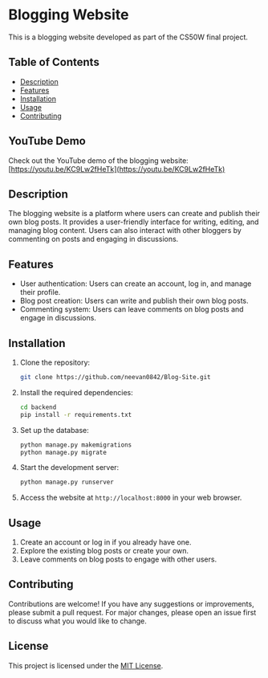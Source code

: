# Blogging Website

This is a blogging website developed as part of the CS50W final project.

## Table of Contents

- [Description](#description)
- [Features](#features)
- [Installation](#installation)
- [Usage](#usage)
- [Contributing](#contributing)

## YouTube Demo

Check out the YouTube demo of the blogging website: [https://youtu.be/KC9Lw2fHeTk](https://youtu.be/KC9Lw2fHeTk)

## Description

The blogging website is a platform where users can create and publish their own blog posts. It provides a user-friendly interface for writing, editing, and managing blog content. Users can also interact with other bloggers by commenting on posts and engaging in discussions.

## Features

- User authentication: Users can create an account, log in, and manage their profile.
- Blog post creation: Users can write and publish their own blog posts.
- Commenting system: Users can leave comments on blog posts and engage in discussions.

## Installation

1. Clone the repository:

    ```bash
    git clone https://github.com/neevan0842/Blog-Site.git
    ```

2. Install the required dependencies:

    ```bash
    cd backend
    pip install -r requirements.txt
    ```

3. Set up the database:

    ```bash
    python manage.py makemigrations
    python manage.py migrate
    ```

4. Start the development server:

    ```bash
    python manage.py runserver
    ```

5. Access the website at `http://localhost:8000` in your web browser.

## Usage

1. Create an account or log in if you already have one.
2. Explore the existing blog posts or create your own.
3. Leave comments on blog posts to engage with other users.

## Contributing

Contributions are welcome! If you have any suggestions or improvements, please submit a pull request. For major changes, please open an issue first to discuss what you would like to change.

## License

This project is licensed under the [MIT License](LICENSE).
